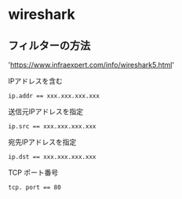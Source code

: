 # wireshark

## フィルターの方法

'https://www.infraexpert.com/info/wireshark5.html'

IPアドレスを含む
```
ip.addr == xxx.xxx.xxx.xxx
```

送信元IPアドレスを指定
```
ip.src == xxx.xxx.xxx.xxx
```

宛先IPアドレスを指定
```
ip.dst == xxx.xxx.xxx.xxx
```

TCP ポート番号
```
tcp. port == 80
```